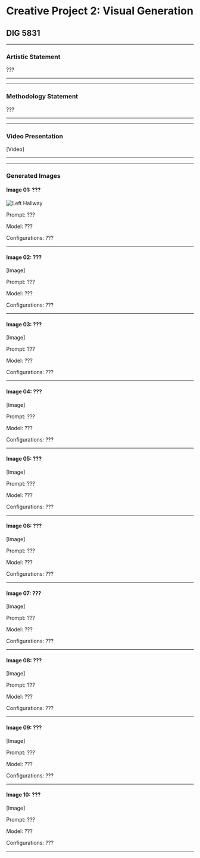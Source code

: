 # Creative Project 2: Visual Generation

## DIG 5831

___

### Artistic Statement

???

___
___

### Methodology Statement

???

___
___

### Video Presentation

[Video]

___
___

### Generated Images

#### Image 01: ???

![Left Hallway](/DIG5831--CreativeProject2-VisualGeneration/docs/assets/generated-images/LeftHallway.png)

Prompt: ???

Model: ???

Configurations: ???

___

#### Image 02: ???

[Image]

Prompt: ???

Model: ???

Configurations: ???

___

#### Image 03: ???

[Image]

Prompt: ???

Model: ???

Configurations: ???

___

#### Image 04: ???

[Image]

Prompt: ???

Model: ???

Configurations: ???

___

#### Image 05: ???

[Image]

Prompt: ???

Model: ???

Configurations: ???

___

#### Image 06: ???

[Image]

Prompt: ???

Model: ???

Configurations: ???

___

#### Image 07: ???

[Image]

Prompt: ???

Model: ???

Configurations: ???

___

#### Image 08: ???

[Image]

Prompt: ???

Model: ???

Configurations: ???

___

#### Image 09: ???

[Image]

Prompt: ???

Model: ???

Configurations: ???

___

#### Image 10: ???

[Image]

Prompt: ???

Model: ???

Configurations: ???

___
